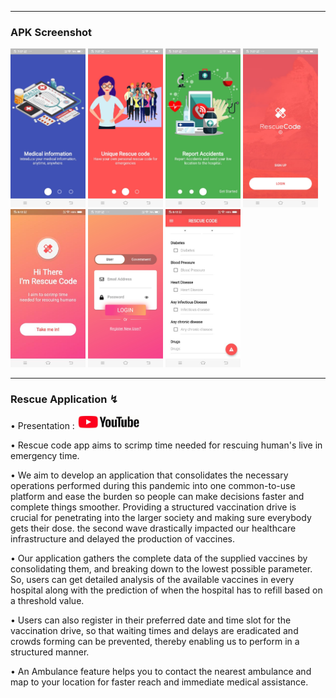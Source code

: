 
 
<hr>

<h3> APK Screenshot </h3>
<div>
<img src="ImagesReadme/1.jpeg" width="120"> <img src="ImagesReadme/2.jpeg" width="120">
<img src="ImagesReadme/3.jpeg" width="120"> <img src="ImagesReadme/4.jpeg" width="120">
<img src="ImagesReadme/5.jpeg" width="120"> <img src="ImagesReadme/6.jpeg" width="120">
 <img src="ImagesReadme/7.jpg" width="120">
 </div>
<hr>

<h3> Rescue Application ↯</h3>
<div>
 <p>• Presentation : <a href="https://www.youtube.com/channel/UCPghypjzxDj_gSj0yYX9lbw/"><img src="youtubee.jpg" width="100"> </a> </p>
<p>
• Rescue code app aims to scrimp time needed for rescuing human's live in emergency time.</p> 

<p>• We aim to develop an application that consolidates the necessary operations performed during this  pandemic into one common-to-use platform and ease the burden so people can make decisions faster and  complete things smoother. Providing a structured vaccination drive is crucial for penetrating into the larger society and making sure everybody gets their dose. the second wave drastically impacted our healthcare infrastructure and delayed the production of vaccines. </p>

<p>• Our application gathers the complete data of the supplied vaccines by consolidating them, and breaking down to the lowest possible parameter. So, users can get detailed analysis of the available vaccines in every hospital along with the prediction of when the hospital has to refill based on a threshold value.</p>

<p>• Users can also register in their preferred date and time slot for the vaccination drive, so that waiting times and delays are eradicated and crowds forming can be prevented, thereby enabling us to perform in a structured manner. </p>

<p>• An Ambulance feature helps you to contact the nearest ambulance and map to your location for faster reach and immediate medical assistance.
</p>
 </div>






 
